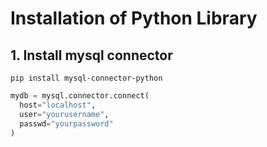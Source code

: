 # Installation of Python Library

## 1. Install mysql connector
```powersheel
pip install mysql-connector-python
```

```python
mydb = mysql.connector.connect(
  host="localhost",
  user="yourusername",
  passwd="yourpassword"
)
```